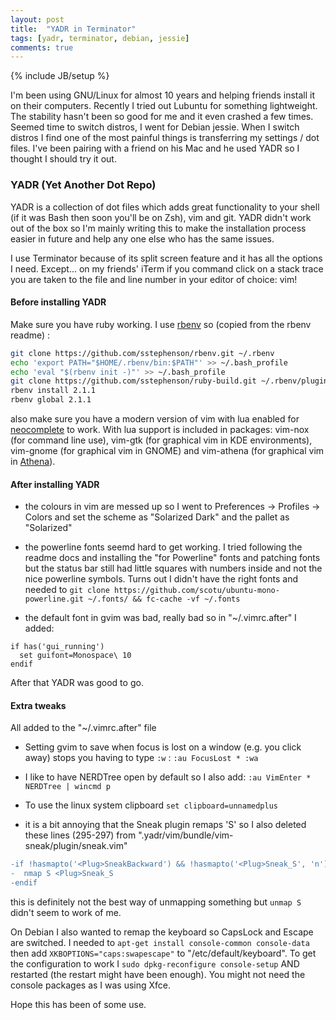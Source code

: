 ```yaml
---
layout: post
title:  "YADR in Terminator"
tags: [yadr, terminator, debian, jessie]
comments: true
---
```

{% include JB/setup %}

I'm been using GNU/Linux for almost 10 years and helping friends install it on
their computers.  Recently I tried out Lubuntu for something lightweight.  The
stability hasn't been so good for me and it even crashed a few times.
Seemed time to switch distros, I went for Debian jessie.  When I switch
distros I find one of the most painful things is transferring my settings /
dot files.  I've been pairing with a friend on his Mac and he used YADR so I thought I
should try it out.


### YADR (Yet Another Dot Repo)

YADR is a collection of dot files which adds great
functionality to your shell (if it was Bash then soon you'll be on Zsh), vim and git.
YADR didn't work out of the box so I'm mainly writing this to make the
installation process easier in future and help any one else who has the same issues.

I use Terminator because of its split screen feature and it has all the
options I need.  Except... on my friends' iTerm if you command click on a stack
trace you are taken to the file and line number in your editor of choice: vim!

#### Before installing YADR

Make sure you have ruby working.  I use [rbenv](https://github.com/sstephenson/rbenv) so (copied from the rbenv readme) :

```sh
git clone https://github.com/sstephenson/rbenv.git ~/.rbenv
echo 'export PATH="$HOME/.rbenv/bin:$PATH"' >> ~/.bash_profile
echo 'eval "$(rbenv init -)"' >> ~/.bash_profile
git clone https://github.com/sstephenson/ruby-build.git ~/.rbenv/plugins/ruby-build
rbenv install 2.1.1
rbenv global 2.1.1
```

also make sure you have a modern version of vim with lua enabled for [neocomplete](https://github.com/Shougo/neocomplete.vim#requirements) to work.  With lua support is included in packages: vim-nox (for command line use), vim-gtk (for graphical vim in KDE environments), vim-gnome (for graphical vim in GNOME) and vim-athena (for graphical vim in [Athena](http://en.wikipedia.org/wiki/Project_Athena)).

#### After installing YADR


* the colours in vim are messed up so I went to Preferences -> Profiles -> Colors
and set the scheme as "Solarized Dark" and the pallet as "Solarized"

* the powerline fonts seemd hard to get working.  I tried following the readme docs
and installing the "for Powerline" fonts and patching fonts but the status bar still had
little squares with numbers inside and not the nice powerline symbols.  Turns out I
didn't have the right fonts and needed to
`git clone https://github.com/scotu/ubuntu-mono-powerline.git ~/.fonts/ && fc-cache -vf ~/.fonts`

* the default font in gvim was bad, really bad so in "~/.vimrc.after" I added:

```
if has('gui_running')
  set guifont=Monospace\ 10
endif
```

After that YADR was good to go.

#### Extra tweaks

All added to the "~/.vimrc.after" file

* Setting gvim to save when focus is lost on a window (e.g. you click away) stops you
having to type `:w` :
`:au FocusLost * :wa`

* I like to have NERDTree open by default so I also add:
`:au VimEnter * NERDTree | wincmd p`

* To use the linux system clipboard `set clipboard=unnamedplus`

* it is a bit annoying that the Sneak plugin remaps 'S' so I also deleted these lines (295-297)
from ".yadr/vim/bundle/vim-sneak/plugin/sneak.vim"

```diff
-if !hasmapto('<Plug>SneakBackward') && !hasmapto('<Plug>Sneak_S', 'n') && mapcheck('S', 'n') ==# ''
-  nmap S <Plug>Sneak_S
-endif
```

this is definitely not the best way of unmapping something but `unmap S` didn't seem to work of me.


On Debian I also wanted to remap the keyboard so CapsLock and Escape are switched.  I needed to
`apt-get install console-common console-data` then add `XKBOPTIONS="caps:swapescape"` to "/etc/default/keyboard".
To get the configuration to work I `sudo dpkg-reconfigure console-setup` AND restarted (the restart might have been enough).
You might not need the console packages as I was using Xfce.

Hope this has been of some use.
